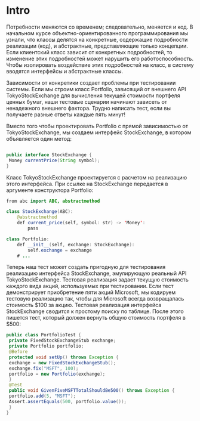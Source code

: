 # Intro

Потребности меняются со временем; следовательно, меняется и код. В начальном
курсе объектно-ориентированного программирования мы узнали, что классы
делятся на конкретные, содержащие подробности реализации (код),
и абстрактные, представляющие только концепции. Если клиентский класс зависит от
конкретных подробностей, то изменение этих подробностей может нарушить его
работоспособность. Чтобы изолировать воздействие этих подробностей на класс,
в систему вводятся интерфейсы и абстрактные классы.

Зависимости от конкретики создает проблемы при тестировании системы. Если
мы строим класс Portfolio, зависящий от внешнего API TokyoStockExchange для
вычисления текущей стоимости портфеля ценных бумаг, наши тестовые сценарии
начинают зависеть от ненадежного внешнего фактора. Трудно написать тест, если
вы получаете разные ответы каждые пять минут!

Вместо того чтобы проектировать Portfolio с прямой зависимостью
от TokyoStockExchange, мы создаем интерфейс StockExchange,
в котором объявляется один метод:

```java

public interface StockExchange {
 Money currentPrice(String symbol);
}
```

Класс TokyoStockExchange проектируется с расчетом на реализацию этого интерфейса.
При ссылке на StockExchange передается в аргументе конструктора
Portfolio:

```java
from abc import ABC, abstractmethod

class StockExchange(ABC):
    @abstractmethod
    def current_price(self, symbol: str) -> 'Money':
        pass

class Portfolio:
    def __init__(self, exchange: StockExchange):
        self.exchange = exchange
    # ...
```

Теперь наш тест может создать пригодную для тестирования реализацию
интерфейса StockExchange, эмулирующую реальный API TokyoStockExchange. Тестовая
реализация задает текущую стоимость каждого вида акций, используемых при
тестировании. Если тест демонстрирует приобретение пяти акций Microsoft, мы
кодируем тестовую реализацию так, чтобы для Microsoft всегда возвращалась
стоимость $100 за акцию. Тестовая реализация интерфейса StockExchange сводится
к простому поиску по таблице. После этого пишется тест,
который должен вернуть общую стоимость портфеля в $500:

```java
public class PortfolioTest {
 private FixedStockExchangeStub exchange;
 private Portfolio portfolio;
 @Before
 protected void setUp() throws Exception {
 exchange = new FixedStockExchangeStub();
 exchange.fix("MSFT", 100);
 portfolio = new Portfolio(exchange);
 }
 @Test
 public void GivenFiveMSFTTotalShouldBe500() throws Exception {
 portfolio.add(5, "MSFT");
 Assert.assertEquals(500, portfolio.value());
 }
}
```
